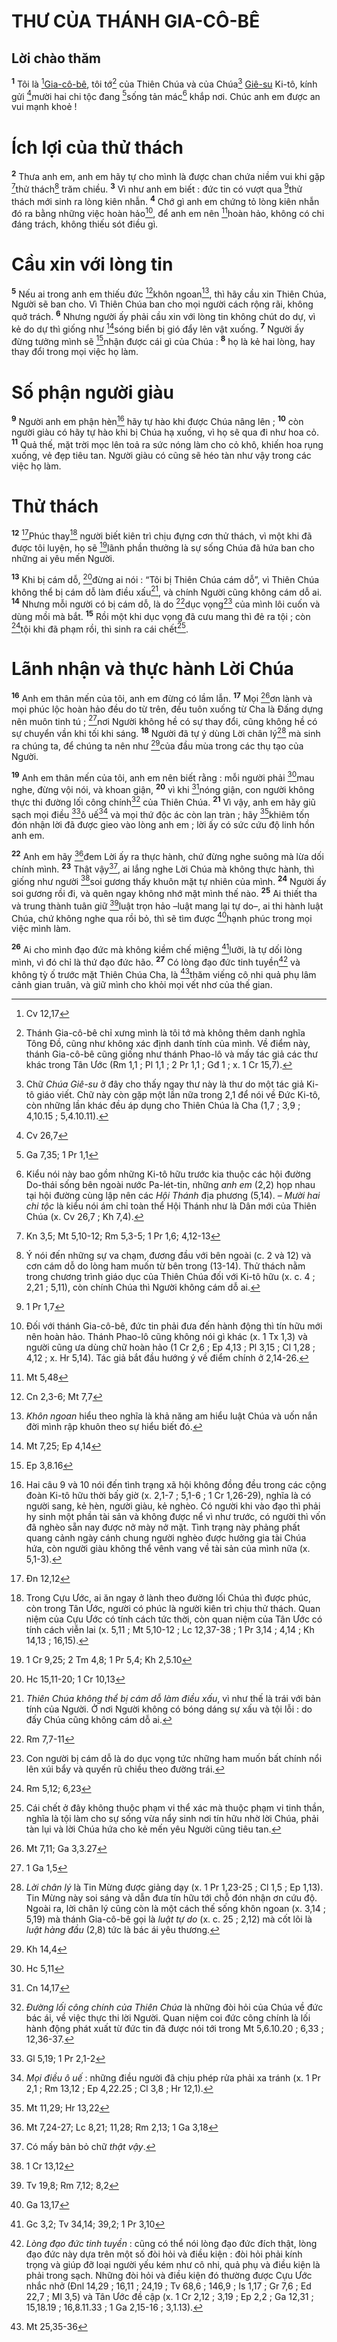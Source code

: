 # THƯ CỦA THÁNH GIA-CÔ-BÊ

## Lời chào thăm
<sup><b>1</b></sup> Tôi là [^1*][Gia-cô-bê](), tôi tớ[^1] của Thiên Chúa và của Chúa[^2] [Giê-su]() Ki-tô, kính gửi [^2*]mười hai chi tộc đang [^3*]sống tản mác[^3] khắp nơi. Chúc anh em được an vui mạnh khoẻ !


# Ích lợi của thử thách
<sup><b>2</b></sup> Thưa anh em, anh em hãy tự cho mình là được chan chứa niềm vui khi gặp [^4*]thử thách[^4] trăm chiều. <sup><b>3</b></sup> Vì như anh em biết : đức tin có vượt qua [^5*]thử thách mới sinh ra lòng kiên nhẫn. <sup><b>4</b></sup> Chớ gì anh em chứng tỏ lòng kiên nhẫn đó ra bằng những việc hoàn hảo[^5], để anh em nên [^6*]hoàn hảo, không có chi đáng trách, không thiếu sót điều gì.


# Cầu xin với lòng tin
<sup><b>5</b></sup> Nếu ai trong anh em thiếu đức [^7*]khôn ngoan[^6], thì hãy cầu xin Thiên Chúa, Người sẽ ban cho. Vì Thiên Chúa ban cho mọi người cách rộng rãi, không quở trách. <sup><b>6</b></sup> Nhưng người ấy phải cầu xin với lòng tin không chút do dự, vì kẻ do dự thì giống như [^8*]sóng biển bị gió đẩy lên vật xuống. <sup><b>7</b></sup> Người ấy đừng tưởng mình sẽ [^9*]nhận được cái gì của Chúa : <sup><b>8</b></sup> họ là kẻ hai lòng, hay thay đổi trong mọi việc họ làm.


# Số phận người giàu
<sup><b>9</b></sup> Người anh em phận hèn[^7] hãy tự hào khi được Chúa nâng lên ; <sup><b>10</b></sup> còn người giàu có hãy tự hào khi bị Chúa hạ xuống, vì họ sẽ qua đi như hoa cỏ. <sup><b>11</b></sup> Quả thế, mặt trời mọc lên toả ra sức nóng làm cho cỏ khô, khiến hoa rụng xuống, vẻ đẹp tiêu tan. Người giàu có cũng sẽ héo tàn như vậy trong các việc họ làm.


# Thử thách
<sup><b>12</b></sup> [^10*]Phúc thay[^8] người biết kiên trì chịu đựng cơn thử thách, vì một khi đã được tôi luyện, họ sẽ [^11*]lãnh phần thưởng là sự sống Chúa đã hứa ban cho những ai yêu mến Người.

<sup><b>13</b></sup> Khi bị cám dỗ, [^12*]đừng ai nói : “Tôi bị Thiên Chúa cám dỗ”, vì Thiên Chúa không thể bị cám dỗ làm điều xấu[^9], và chính Người cũng không cám dỗ ai. <sup><b>14</b></sup> Nhưng mỗi người có bị cám dỗ, là do [^13*]dục vọng[^10] của mình lôi cuốn và dùng mồi mà bắt. <sup><b>15</b></sup> Rồi một khi dục vọng đã cưu mang thì đẻ ra tội ; còn [^14*]tội khi đã phạm rồi, thì sinh ra cái chết[^11].


# Lãnh nhận và thực hành Lời Chúa
<sup><b>16</b></sup> Anh em thân mến của tôi, anh em đừng có lầm lẫn. <sup><b>17</b></sup> Mọi [^15*]ơn lành và mọi phúc lộc hoàn hảo đều do từ trên, đều tuôn xuống từ Cha là Đấng dựng nên muôn tinh tú ; [^16*]nơi Người không hề có sự thay đổi, cũng không hề có sự chuyển vần khi tối khi sáng. <sup><b>18</b></sup> Người đã tự ý dùng Lời chân lý[^12] mà sinh ra chúng ta, để chúng ta nên như [^17*]của đầu mùa trong các thụ tạo của Người.

<sup><b>19</b></sup> Anh em thân mến của tôi, anh em nên biết rằng : mỗi người phải [^18*]mau nghe, đừng vội nói, và khoan giận, <sup><b>20</b></sup> vì khi [^19*]nóng giận, con người không thực thi đường lối công chính[^13] của Thiên Chúa. <sup><b>21</b></sup> Vì vậy, anh em hãy giũ sạch mọi điều [^20*]ô uế[^14] và mọi thứ độc ác còn lan tràn ; hãy [^21*]khiêm tốn đón nhận lời đã được gieo vào lòng anh em ; lời ấy có sức cứu độ linh hồn anh em.

<sup><b>22</b></sup> Anh em hãy [^22*]đem Lời ấy ra thực hành, chứ đừng nghe suông mà lừa dối chính mình. <sup><b>23</b></sup> Thật vậy[^15], ai lắng nghe Lời Chúa mà không thực hành, thì giống như người [^23*]soi gương thấy khuôn mặt tự nhiên của mình. <sup><b>24</b></sup> Người ấy soi gương rồi đi, và quên ngay không nhớ mặt mình thế nào. <sup><b>25</b></sup> Ai thiết tha và trung thành tuân giữ [^24*]luật trọn hảo –luật mang lại tự do–, ai thi hành luật Chúa, chứ không nghe qua rồi bỏ, thì sẽ tìm được [^25*]hạnh phúc trong mọi việc mình làm.

<sup><b>26</b></sup> Ai cho mình đạo đức mà không kiềm chế miệng [^26*]lưỡi, là tự dối lòng mình, vì đó chỉ là thứ đạo đức hão. <sup><b>27</b></sup> Có lòng đạo đức tinh tuyền[^16] và không tỳ ố trước mặt Thiên Chúa Cha, là [^27*]thăm viếng cô nhi quả phụ lâm cảnh gian truân, và giữ mình cho khỏi mọi vết nhơ của thế gian.

[^1]: Thánh Gia-cô-bê chỉ xưng mình là tôi tớ mà không thêm danh nghĩa Tông Đồ, cũng như không xác định danh tính của mình. Về điểm này, thánh Gia-cô-bê cũng giống như thánh Phao-lô và mấy tác giả các thư khác trong Tân Ước (Rm 1,1 ; Pl 1,1 ; 2 Pr 1,1 ; Gđ 1 ; x. 1 Cr 15,7).
[^2]: Chữ *Chúa Giê-su* ở đây cho thấy ngay thư này là thư do một tác giả Ki-tô giáo viết. Chữ này còn gặp một lần nữa trong 2,1 để nói về Đức Ki-tô, còn những lần khác đều áp dụng cho Thiên Chúa là Cha (1,7 ; 3,9 ; 4,10.15 ; 5,4.10.11).
[^3]: Kiểu nói này bao gồm những Ki-tô hữu trước kia thuộc các hội đường Do-thái sống bên ngoài nước Pa-lét-tin, những *anh em* (2,2) họp nhau tại hội đường cùng lập nên các *Hội Thánh* địa phương (5,14). – *Mười hai chi tộc* là kiểu nói ám chỉ toàn thể Hội Thánh như là Dân mới của Thiên Chúa (x. Cv 26,7 ; Kh 7,4).
[^4]: Ý nói đến những sự va chạm, đương đầu với bên ngoài (c. 2 và 12) và cơn cám dỗ do lòng ham muốn từ bên trong (13-14). Thử thách nằm trong chương trình giáo dục của Thiên Chúa đối với Ki-tô hữu (x. c. 4 ; 2,21 ; 5,11), còn chính Chúa thì Người không cám dỗ ai.
[^5]: Đối với thánh Gia-cô-bê, đức tin phải đưa đến hành động thì tín hữu mới nên hoàn hảo. Thánh Phao-lô cũng không nói gì khác (x. 1 Tx 1,3) và người cũng ưa dùng chữ hoàn hảo (1 Cr 2,6 ; Ep 4,13 ; Pl 3,15 ; Cl 1,28 ; 4,12 ; x. Hr 5,14). Tác giả bắt đầu hướng ý về điểm chính ở 2,14-26.
[^6]: *Khôn ngoan* hiểu theo nghĩa là khả năng am hiểu luật Chúa và uốn nắn đời mình rập khuôn theo sự hiểu biết đó.
[^7]: Hai câu 9 và 10 nói đến tình trạng xã hội không đồng đều trong các cộng đoàn Ki-tô hữu thời bấy giờ (x. 2,1-7 ; 5,1-6 ; 1 Cr 1,26-29), nghĩa là có người sang, kẻ hèn, người giàu, kẻ nghèo. Có người khi vào đạo thì phải hy sinh một phần tài sản và không được nể vì như trước, có người thì vốn đã nghèo sẵn nay được nở mày nở mặt. Tình trạng này phảng phất quang cảnh ngày cánh chung người nghèo được hưởng gia tài Chúa hứa, còn người giàu không thể vênh vang về tài sản của mình nữa (x. 5,1-3).
[^8]: Trong Cựu Ước, ai ăn ngay ở lành theo đường lối Chúa thì được phúc, còn trong Tân Ước, người có phúc là người kiên trì chịu thử thách. Quan niệm của Cựu Ước có tính cách tức thời, còn quan niệm của Tân Ước có tính cách viễn lai (x. 5,11 ; Mt 5,10-12 ; Lc 12,37-38 ; 1 Pr 3,14 ; 4,14 ; Kh 14,13 ; 16,15).
[^9]: *Thiên Chúa không thể bị cám dỗ làm điều xấu*, vì như thế là trái với bản tính của Người. Ở nơi Người không có bóng dáng sự xấu và tội lỗi : do đấy Chúa cũng không cám dỗ ai.
[^10]: Con người bị cám dỗ là do dục vọng tức những ham muốn bất chính nổi lên xúi bẩy và quyến rũ chiều theo đường trái.
[^11]: Cái chết ở đây không thuộc phạm vi thể xác mà thuộc phạm vi tinh thần, nghĩa là tội làm cho sự sống vừa nẩy sinh nơi tín hữu nhờ lời Chúa, phải tàn lụi và lời Chúa hứa cho kẻ mến yêu Người cũng tiêu tan.
[^12]: *Lời chân lý* là Tin Mừng được giảng dạy (x. 1 Pr 1,23-25 ; Cl 1,5 ; Ep 1,13). Tin Mừng này soi sáng và dẫn đưa tín hữu tới chỗ đón nhận ơn cứu độ. Ngoài ra, lời chân lý cũng còn là một cách thế sống khôn ngoan (x. 3,14 ; 5,19) mà thánh Gia-cô-bê gọi là *luật tự do* (x. c. 25 ; 2,12) mà cốt lõi là *luật hàng đầu* (2,8) tức là bác ái yêu thương.
[^13]: *Đường lối công chính của Thiên Chúa* là những đòi hỏi của Chúa về đức bác ái, về việc thực thi lời Người. Quan niệm coi đức công chính là lối hành động phát xuất từ đức tin đã được nói tới trong Mt 5,6.10.20 ; 6,33 ; 12,36-37.
[^14]: *Mọi điều ô uế* : những điều người đã chịu phép rửa phải xa tránh (x. 1 Pr 2,1 ; Rm 13,12 ; Ep 4,22.25 ; Cl 3,8 ; Hr 12,1).
[^15]: Có mấy bản bỏ chữ *thật vậy*.
[^16]: *Lòng đạo đức tinh tuyền* : cũng có thể nói lòng đạo đức đích thật, lòng đạo đức này dựa trên một số đòi hỏi và điều kiện : đòi hỏi phải kính trọng và giúp đỡ loại người yếu kém như cô nhi, quả phụ và điều kiện là phải trong sạch. Những đòi hỏi và điều kiện đó thường được Cựu Ước nhắc nhở (Đnl 14,29 ; 16,11 ; 24,19 ; Tv 68,6 ; 146,9 ; Is 1,17 ; Gr 7,6 ; Ed 22,7 ; Ml 3,5) và Tân Ước đề cập (x. 1 Cr 2,12 ; 3,19 ; Ep 2,2 ; Ga 12,31 ; 15,18.19 ; 16,8.11.33 ; 1 Ga 2,15-16 ; 3,1.13).
[^1*]: Cv 12,17
[^2*]: Cv 26,7
[^3*]: Ga 7,35; 1 Pr 1,1
[^4*]: Kn 3,5; Mt 5,10-12; Rm 5,3-5; 1 Pr 1,6; 4,12-13
[^5*]: 1 Pr 1,7
[^6*]: Mt 5,48
[^7*]: Cn 2,3-6; Mt 7,7
[^8*]: Mt 7,25; Ep 4,14
[^9*]: Ep 3,8.16
[^10*]: Đn 12,12
[^11*]: 1 Cr 9,25; 2 Tm 4,8; 1 Pr 5,4; Kh 2,5.10
[^12*]: Hc 15,11-20; 1 Cr 10,13
[^13*]: Rm 7,7-11
[^14*]: Rm 5,12; 6,23
[^15*]: Mt 7,11; Ga 3,3.27
[^16*]: 1 Ga 1,5
[^17*]: Kh 14,4
[^18*]: Hc 5,11
[^19*]: Cn 14,17
[^20*]: Gl 5,19; 1 Pr 2,1-2
[^21*]: Mt 11,29; Hr 13,22
[^22*]: Mt 7,24-27; Lc 8,21; 11,28; Rm 2,13; 1 Ga 3,18
[^23*]: 1 Cr 13,12
[^24*]: Tv 19,8; Rm 7,12; 8,2
[^25*]: Ga 13,17
[^26*]: Gc 3,2; Tv 34,14; 39,2; 1 Pr 3,10
[^27*]: Mt 25,35-36
